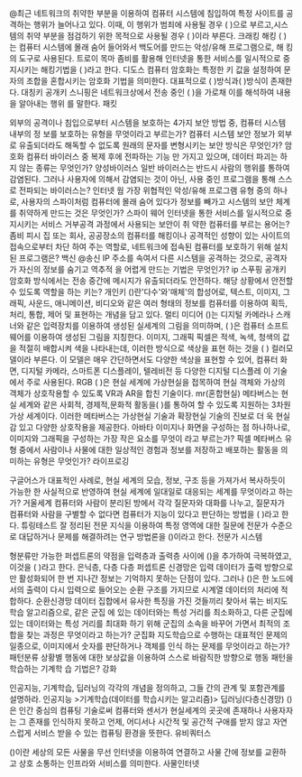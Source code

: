 

@최근 네트워크의 취약한 부분을 이용하여 컴퓨터 시스템에 침입하여 특정 사이트를 공격하는 행위가 늘어나고 있다. 이때, 이 행위가 범죄에 사용될 경우 ( )으로 부르고,시스템의 취약 부분을 점검하기 위한 목적으로 사용될 경우 ( )이라 부른다.
	크래킹 해킹
( )는 컴퓨터 시스템에 몰래 숨어 들어와서 백도어를 만드는 악성/유해 프로그램으로, 해 킹의 도구로 사용된다.
	트로이 목마
좀비를 활용해 인터넷을 통한 서비스를 일시적으로 중지시키는 해킹기법을 ( )라고 한다.
	디도스
컴퓨터 암호화는 특정한 키 값을 설정하여 문자의 조합을 혼합시키는 암호화 기법을 의미한다. 대표적으로 ( )방식과( )방식이 존재한다.
	대칭키 공개키
스니핑은 네트워크상에서 전송 중인 ( )을 가로채 이를 해석하여 내용을 알아내는 행위 를 말한다.
	패킷
	
외부의 공격이나 침입으로부터 시스템을 보호하는 4가지 보안 방법 중, 컴퓨터 시스템 내부의 정 보를 보호하는 유형을 무엇이라고 부르는가?
	컴퓨터 시스템 보안
정보가 외부로 유출되더라도 해독할 수 없도록 원래의 문자를 변형시키는 보안 방식은 무엇인가?
	암호화
컴퓨터 바이러스 중 복제 후에 전파하는 기능 만 가지고 있으며, 데이터 파괴는 하지 않는 종류는 무엇인가?
	양성바이러스
일반 바이러스는 반드시 사람의 행위를 통하여 감염된다. 그러나 사용자에 의해서 감염되는 것이 아닌, 사용 중인 프로그램을 통해 스스로 전파되는 바이러스는?
	인터넷 웜
가장 위협적인 악성/유해 프로그램 유형 중의 하나로, 사용자의 스파이처럼 컴퓨터에 몰래 숨어 있다가 정보를 빼가고 시스템의 보안 체계를 취약하게 만드는 것은 무엇인가?
	스파이 웨어
인터넷을 통한 서비스를 일시적으로 중지시키는 서비스 거부공격 과정에서 사용되는 보안이 취 약한 컴퓨터를 부르는 용어는?
	좀비 피시
 집 또는 회사, 공공장소의 컴퓨터를 해킹이나 공격적인 성향이 있는 사이트의 접속으로부터 차단 하여 주는 역할로, 네트워크에 접속된 컴퓨터를 보호하기 위해 설치된 프로그램은?
	 백신
 @송신 IP 주소를 속여서 다른 시스템을 공격하는 것으로, 공격자가 자신의 정보를 숨기고 역추적 을 어렵게 만드는 기법은 무엇인가?
	 ip 스푸핑
공개키 암호화 방식에서는 전송 중간에 메시지가 유출되더라도 안전하다. 해당 상황에서 안전할 수 있도록 역할을 하는 키는?
	개인키
()란'다수'와'매체'의 합성어로, 텍스트, 이미지, 그래픽, 사운드, 애니메이션, 비디오와 같은 여러 형태의 정보를 컴퓨터를 이용하여 획득, 처리, 통합, 제어 및 표현하는 개념을 담고 있다.
	멀티 미디어
()는 디지털 카메라나 스캐너와 같은 입력장치를 이용하여 생성된 실세계의 그림을 의미하며, ( )은 컴퓨터 소프트웨어를 이용하여 생성된 그림을 지칭한다.
	이미지, 그래픽
픽셀은 적색, 녹색, 청색의 값을 적절히 배합시켜 색을 나타내는데, 이러한 방식으로 색상을 표현 하는 것을 ( ) 컬러모델이라 부른다. 이 모델은 매우 간단하면서도 다양한 색상을 표현할 수 있어, 컴퓨터 화면, 디지털 카메라, 스마트폰 디스플레이, 텔레비전 등 다양한 디지털 디스플레 이 기술에서 주로 사용된다.
	RGB
( )은 현실 세계에 가상현실을 접목하여 현실 객체와 가상의 객체가 상호작용할 수 있도록 VR과 AR을 합친 기술이다.
	mr(혼합현실) 
메타버스는 현실 세계와 같은 사회적, 경제적,문화적 활동을( )를 통하여 할 수 있도록 지원하는 3차원 가상 세계이다. 이러한 메타버스는 가상현실 기술과 확장현실 기술의 진보로 더 욱 현실감 있고 다양한 상호작용을 제공한다.
	아바타
이미지나 화면을 구성하는 점 하나하나로, 이미지와 그래픽을 구성하는 가장 작은 요소를 무엇이 라고 부르는가?
	픽셀
메타버스 유형 중에서 사람이나 사물에 대한 일상적인 경험과 정보를 저장하고 배포하는 활동을 의미하는 유형은 무엇인가?
	라이프로깅
	
구글어스가 대표적인 사례로, 현실 세계의 모습, 정보, 구조 등을 가져가서 복사하듯이 가능한 한 사실적으로 반영하여 현실 세계에 일대일로 대응되는 세계를 무엇이라고 하는가?
	거울세계
컴퓨터와 사람이 분리된 방에서 각각 질문자와 대화를 나누고, 질문자가 컴퓨터와 사람을 구별할 수 없다면 컴퓨터가 지능이 있다고 판단하는 방법을 ( )라고 한다.
	튜링테스트
잘 정리된 전문 지식을 이용하여 특정 영역에 대한 질문에 전문가 수준으로 대답하거나 문제를 해결하려는 연구 방법론을 ()이라고 한다.
	전문가 시스템
	
형분류만 가능한 퍼셉트론의 약점을 입력층과 출력층 사이에 ()을 추가하여 극복하였고, 이것을 ( )라고 한다.
	은닉층, 다층
다층 퍼셉트론 신경망은 입력 데이터가 출력 방향으로만 활성화되어 한 번 지나간 정보는 기억하지 못하는 단점이 있다. 그러나 ()은 한 노드에서의 출력이 다시 입력으로 들어오는 순환 구조를 가지므로 시계열 데이터의 처리에 적합하다.
	순환신경망
 데이터 집합에서 유사한 특징을 가진 것들끼리 찾아서 묶는 비지도학습 알고리즘으로, 같은 군집 에 있는 데이터와는 특성 거리를 최소화하고, 다른 군집에 있는 데이터와는 특성 거리를 최대화 하기 위해 군집의 소속을 바꾸어 가면서 최적의 조합을 찾는 과정은 무엇이라고 하는가?
	 군집화
지도학습으로 수행하는 대표적인 문제의 일종으로, 이미지에서 숫자를 판단하거나 객체를 인식 하는 문제를 무엇이라고 하는가?
	패턴분류
상황별 행동에 대한 보상값을 이용하여 스스로 바람직한 방향으로 행동 패턴을 학습하는 기계학 습 기법은?
	강화

인공지능, 기계학습, 딥러닝의 각각의 개념을 정의하고, 그들 간의 관계 및 포함관계를 설명하라.
	인공지능 >기계학습(데이터를 학습시키는 알고리즘)> 딥러닝(다층신경망)
()은 인간 중심의 컴퓨팅 기술로써 컴퓨터와 센서가 현실세계의 곳곳에 존재하나 사용자자는 그 존재를 인식하지 못하고 언제, 어디서나 시간적 및 공간적 구애를 받지 않고 자연스럽게 서비스 받을 수 있는 컴퓨팅 환경을 뜻한다.
	유비쿼터스
	
()이란 세상의 모든 사물을 무선 인터넷을 이용하여 연결하고 사물 간에 정보를 교환하 고 상호 소통하는 인프라와 서비스를 의미한다.
	사물인터넷